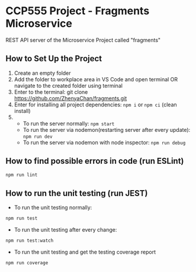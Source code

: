 # CCP555 Project - Fragments Microservice

REST API server of the Microservice Project called "fragments"

## How to Set Up the Project

1. Create an empty folder
2. Add the folder to workplace area in VS Code and open terminal OR navigate to the created folder using terminal
3. Enter to the terminal:
   git clone https://github.com/ZhenyaChan/fragments.git
4. Enter for installing all project dependencies: `npm i` or `npm ci` (clean install)
5. - To run the server normally: `npm start`
   - To run the server via nodemon(restarting server after every update): `npm run dev`
   - To run the server via nodemon with node inspector: `npm run debug`

## How to find possible errors in code (run ESLint)

```sh
npm run lint
```

## How to run the unit testing (run JEST)

- To run the unit testing normally:

```sh
npm run test
```

- To run the unit testing after every change:

```sh
npm run test:watch
```

- To run the unit testing and get the testing coverage report

```sh
npm run coverage
```
